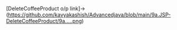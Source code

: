 [DeleteCoffeeProduct o/p link]->(https://github.com/kavyakashish/Advancedjava/blob/main/9a.JSP-DeleteCoffeeProduct/9a.....png)
